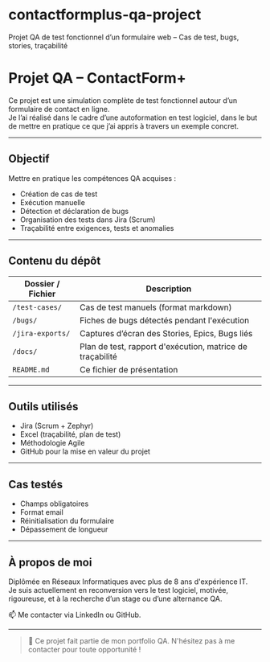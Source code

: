 # contactformplus-qa-project
Projet QA de test fonctionnel d’un formulaire web – Cas de test, bugs, stories, traçabilité
# Projet QA – ContactForm+

Ce projet est une simulation complète de test fonctionnel autour d’un formulaire de contact en ligne.  
Je l’ai réalisé dans le cadre d’une autoformation en test logiciel, dans le but de mettre en pratique ce que j’ai appris à travers un exemple concret.

---

## Objectif

Mettre en pratique les compétences QA acquises :
- Création de cas de test
- Exécution manuelle
- Détection et déclaration de bugs
- Organisation des tests dans Jira (Scrum)
- Traçabilité entre exigences, tests et anomalies

---

## Contenu du dépôt

| Dossier / Fichier        | Description |
|--------------------------|-------------|
| `/test-cases/`           | Cas de test manuels (format markdown) |
| `/bugs/`                 | Fiches de bugs détectés pendant l'exécution |
| `/jira-exports/`         | Captures d’écran des Stories, Epics, Bugs liés |
| `/docs/`                 | Plan de test, rapport d'exécution, matrice de traçabilité |
| `README.md`              | Ce fichier de présentation |

---

## Outils utilisés

-  Jira (Scrum + Zephyr)
- Excel (traçabilité, plan de test)
- Méthodologie Agile
- GitHub pour la mise en valeur du projet

---

##  Cas testés

- Champs obligatoires
- Format email
- Réinitialisation du formulaire
- Dépassement de longueur

---

## À propos de moi

Diplômée en Réseaux Informatiques avec plus de 8 ans d'expérience IT.  
Je suis actuellement en reconversion vers le test logiciel, motivée, rigoureuse, et à la recherche d’un stage ou d’une alternance QA.

📫 Me contacter via LinkedIn ou GitHub.

---

> 🔗 Ce projet fait partie de mon portfolio QA. N'hésitez pas à me contacter pour toute opportunité !
